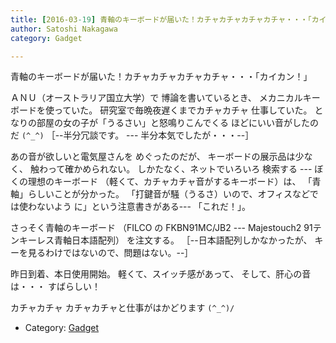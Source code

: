 ```yaml
---
title: [2016-03-19] 青軸のキーボードが届いた！カチャカチャカチャカチャ・・・「カイカン！」
author: Satoshi Nakagawa
category: Gadget

---
```


青軸のキーボードが届いた！カチャカチャカチャカチャ・・・「カイカン！」

 ＡＮＵ（オーストラリア国立大学）で
博論を書いているとき、
メカニカルキーボードを使っていた。
研究室で毎晩夜遅くまでカチャカチャ
仕事していた。
となりの部屋の女の子が「うるさい」と怒鳴りこんでくる
ほどにいい音がしたのだ `(^_^)`
［--半分冗談です。
--- 半分本気でしたが・・・--］

 あの音が欲しいと電気屋さんを
めぐったのだが、
キーボードの展示品は少なく、
触わって確かめられない。
しかたなく、ネットでいろいろ
検索する ---
ぼくの理想のキーボード
（軽くて、カチャカチャ音がするキーボード）は、
「青軸」らしいことが分かった。
「打鍵音が騒（うるさ）いので、オフィスなどでは使わないよう
に」という注意書きがある---
「これだ！」。

 さっそく青軸のキーボード
（FILCO の FKBN91MC/JB2
--- Majestouch2 91テンキーレス青軸日本語配列）
を注文する。
［--日本語配列しかなかったが、
キーを見るわけではないので、問題はない。--］

 昨日到着、本日使用開始。
軽くて、スイッチ感があって、
そして、肝心の音は・・・
すばらしい！

 カチャカチャ 
カチャカチャと仕事がはかどります `(^_^)/`

- Category: [Gadget](https://merapano.github.io/categories.html#Gadget)

